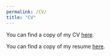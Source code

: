 ```yaml
---
permalink: /CV/
title: "CV"
---
```



You can find a copy of my CV [here](https://www.dropbox.com/scl/fi/kcsgk08m4prwt35kjkagb/CV_Weller.pdf?rlkey=wv7vjg2lq61a0p6u0fgxtuqeb&dl=0).

You can find a copy of my resume [here](https://www.dropbox.com/scl/fi/ok0oxq0v9usqfthip54eg/Weller_Resume.pdf?rlkey=2vy26nmryyopjhqcornymqdq0&dl=0).


